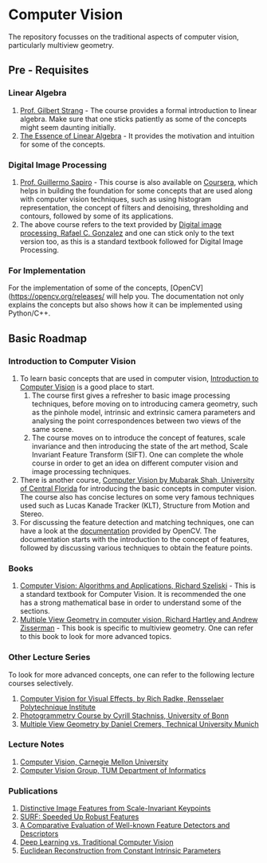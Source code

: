 # Computer Vision

The repository focusses on the traditional aspects of computer vision, particularly multiview geometry.

## Pre - Requisites

### Linear Algebra
1. [Prof. Gilbert Strang](https://www.youtube.com/playlist?list=PLE7DDD91010BC51F8) - The course provides a formal introduction to linear algebra. Make sure that one sticks patiently as some of the concepts might seem daunting initially. 
2. [The Essence of Linear Algebra](https://www.youtube.com/playlist?list=PLZHQObOWTQDPD3MizzM2xVFitgF8hE_ab) - It provides the motivation and intuition for some of the concepts.

### Digital Image Processing
1. [Prof. Guillermo Sapiro](https://www.youtube.com/watch?v=bxhJEe38bhY&list=PLZ9qNFMHZ-A79y1StvUUqgyL-O0fZh2rs) - This course is also available on [Coursera](https://www.coursera.org/learn/image-processing), which helps in building the foundation for some concepts that are used along with computer vision techniques, such as using histogram representation, the concept of filters and denoising, thresholding and contours, followed by some of its applications.
2. The above course refers to the text provided by [Digital image processing, Rafael C. Gonzalez](http://web.ipac.caltech.edu/staff/fmasci/home/astro_refs/Digital_Image_Processing_2ndEd.pdf) and one can stick only to the text version too, as this is a standard textbook followed for Digital Image Processing. 

### For Implementation
For the implementation of some of the concepts, [OpenCV](https://opencv.org/releases/ will help you. The documentation not only explains the concepts but also shows how it can be implemented using Python/C++.

## Basic Roadmap

### Introduction to Computer Vision
1. To learn basic concepts that are used in computer vision, [Introduction to Computer Vision](https://www.udacity.com/course/introduction-to-computer-vision--ud810) is a good place to start.
   1. The course first gives a refresher to basic image processing techniques, before moving on to introducing camera geometry, such as the pinhole model, intrinsic and extrinsic camera parameters and analysing the point correspondences between two views of the same scene.
   1. The course moves on to introduce the concept of features, scale invariance and then introducing the state of the art method, Scale Invariant Feature Transform (SIFT). One can complete the whole course in order to get an idea on different computer vision and image processing techniques.
2. There is another course, [Computer Vision by Mubarak Shah, University of Central Florida](https://www.youtube.com/playlist?list=PLd3hlSJsX_Imk_BPmB_H3AQjFKZS9XgZm) for introducing the basic concepts in computer vision. The course also has concise lectures on some very famous techniques used such as Lucas Kanade Tracker (KLT), Structure from Motion and Stereo.
3. For discussing the feature detection and matching techniques, one can have a look at the [documentation](https://docs.opencv.org/3.4.2/db/d27/tutorial_py_table_of_contents_feature2d.html) provided by OpenCV. The documentation starts with the introduction to the concept of features, followed by discussing various techniques to obtain the feature points. 

### Books
1. [Computer Vision: Algorithms and Applications, Richard Szeliski](http://szeliski.org/Book/drafts/SzeliskiBook_20100903_draft.pdf) - This is a standard textbook for Computer Vision. It is recommended the one has a strong mathematical base in order to understand some of the sections.  
2. [Multiple View Geometry in computer vision, Richard Hartley and Andrew Zisserman](http://cvrs.whu.edu.cn/downloads/ebooks/Multiple%20View%20Geometry%20in%20Computer%20Vision%20(Second%20Edition).pdf) - This book is specific to multiview geometry. One can refer to this book to look for more advanced topics.

### Other Lecture Series

To look for more advanced concepts, one can refer to the following lecture courses selectively.

1. [Computer Vision for Visual Effects, by Rich Radke, Rensselaer Polytechnique Institute](https://www.youtube.com/playlist?list=PLuh62Q4Sv7BUJlKlt84HFqSWfW36MDd5a)
2. [Photogrammetry Course by Cyrill Stachniss, University of Bonn](https://www.youtube.com/playlist?list=PLgnQpQtFTOGRsi5vzy9PiQpNWHjq-bKN1)
3. [Multiple View Geometry by Daniel Cremers, Technical University Munich](https://www.youtube.com/playlist?list=PLTBdjV_4f-EJn6udZ34tht9EVIW7lbeo4)

### Lecture Notes

1. [Computer Vision, Carnegie Mellon University](http://www.cs.cmu.edu/~16385/)
2. [Computer Vision Group, TUM Department of Informatics](https://vision.in.tum.de/teaching/ss2020?redirect=1)

### Publications

1. [Distinctive Image Features from Scale-Invariant Keypoints](https://www.cs.ubc.ca/~lowe/papers/ijcv04.pdf)
2. [SURF: Speeded Up Robust Features](http://people.ee.ethz.ch/~surf/eccv06.pdf)
3. [A Comparative Evaluation of Well-known Feature Detectors and Descriptors](https://www.researchgate.net/publication/279278472_A_Comparative_Evaluation_of_Well-known_Feature_Detectors_and_Descriptors)
4. [Deep Learning vs. Traditional Computer Vision](https://arxiv.org/pdf/1910.13796.pdf)
5. [Euclidean Reconstruction from Constant Intrinsic Parameters](http://www1.maths.lth.se/matematiklth/vision/publdb/reports/pdf/heyden-astrom-i-96.pdf)

